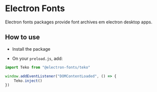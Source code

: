 # Electron Fonts

Electron fonts packages provide font archives em electron desktop apps.

## How to use

* Install the package

* On your `preload.js`, add:

```ts
import Teko from "@electron-fonts/teko"

window.addEventListener("DOMContentLoaded", () => {
    Teko.inject()
})
```